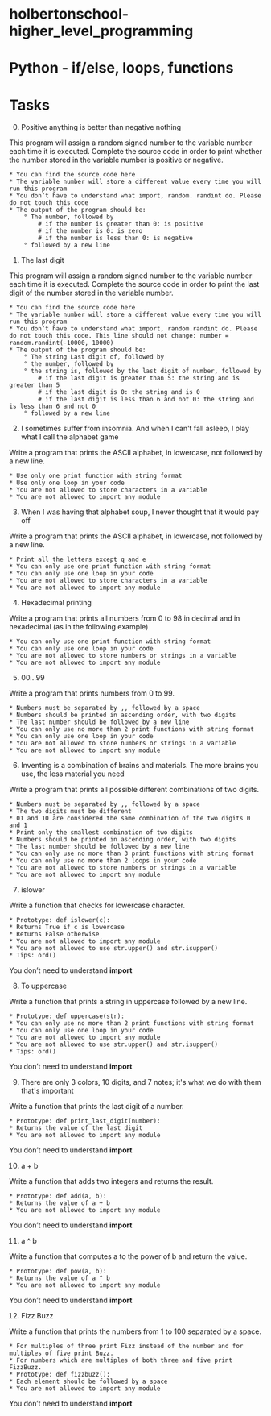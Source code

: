 # holbertonschool-higher_level_programming

# Python - if/else, loops, functions

# Tasks

0. Positive anything is better than negative nothing

This program will assign a random signed number to the variable number each time it is executed. Complete the source code in order to print whether the number stored in the variable number is positive or negative.

	* You can find the source code here
	* The variable number will store a different value every time you will run this program
	* You don’t have to understand what import, random. randint do. Please do not touch this code
	* The output of the program should be:
		° The number, followed by
			# if the number is greater than 0: is positive
			# if the number is 0: is zero
			# if the number is less than 0: is negative
		° followed by a new line

1. The last digit

This program will assign a random signed number to the variable number each time it is executed. Complete the source code in order to print the last digit of the number stored in the variable number.

	* You can find the source code here
	* The variable number will store a different value every time you will run this program
	* You don’t have to understand what import, random.randint do. Please do not touch this code. This line should not change: number = random.randint(-10000, 10000)
	* The output of the program should be:
		° The string Last digit of, followed by
		° the number, followed by
		° the string is, followed by the last digit of number, followed by
			# if the last digit is greater than 5: the string and is greater than 5
			# if the last digit is 0: the string and is 0
			# if the last digit is less than 6 and not 0: the string and is less than 6 and not 0
		° followed by a new line

2. I sometimes suffer from insomnia. And when I can't fall asleep, I play what I call the alphabet game

Write a program that prints the ASCII alphabet, in lowercase, not followed by a new line.

	* Use only one print function with string format
	* Use only one loop in your code
	* You are not allowed to store characters in a variable
	* You are not allowed to import any module

3. When I was having that alphabet soup, I never thought that it would pay off

Write a program that prints the ASCII alphabet, in lowercase, not followed by a new line.

	* Print all the letters except q and e
	* You can only use one print function with string format
	* You can only use one loop in your code
	* You are not allowed to store characters in a variable
	* You are not allowed to import any module

4. Hexadecimal printing

Write a program that prints all numbers from 0 to 98 in decimal and in hexadecimal (as in the following example)

	* You can only use one print function with string format
	* You can only use one loop in your code
	* You are not allowed to store numbers or strings in a variable
	* You are not allowed to import any module

5. 00...99

Write a program that prints numbers from 0 to 99.

	* Numbers must be separated by ,, followed by a space
	* Numbers should be printed in ascending order, with two digits
	* The last number should be followed by a new line
	* You can only use no more than 2 print functions with string format
	* You can only use one loop in your code
	* You are not allowed to store numbers or strings in a variable
	* You are not allowed to import any module

6. Inventing is a combination of brains and materials. The more brains you use, the less material you need

Write a program that prints all possible different combinations of two digits.

	* Numbers must be separated by ,, followed by a space
	* The two digits must be different
	* 01 and 10 are considered the same combination of the two digits 0 and 1
	* Print only the smallest combination of two digits
	* Numbers should be printed in ascending order, with two digits
	* The last number should be followed by a new line
	* You can only use no more than 3 print functions with string format
	* You can only use no more than 2 loops in your code
	* You are not allowed to store numbers or strings in a variable
	* You are not allowed to import any module

7. islower

Write a function that checks for lowercase character.

	* Prototype: def islower(c):
	* Returns True if c is lowercase
	* Returns False otherwise
	* You are not allowed to import any module
	* You are not allowed to use str.upper() and str.isupper()
	* Tips: ord()

You don’t need to understand __import__

8. To uppercase

Write a function that prints a string in uppercase followed by a new line.

	* Prototype: def uppercase(str):
	* You can only use no more than 2 print functions with string format
	* You can only use one loop in your code
	* You are not allowed to import any module
	* You are not allowed to use str.upper() and str.isupper()
	* Tips: ord()

You don’t need to understand __import__

9. There are only 3 colors, 10 digits, and 7 notes; it's what we do with them that's important

Write a function that prints the last digit of a number.

	* Prototype: def print_last_digit(number):
	* Returns the value of the last digit
	* You are not allowed to import any module

You don’t need to understand __import__

10. a + b

Write a function that adds two integers and returns the result.

	* Prototype: def add(a, b):
	* Returns the value of a + b
	* You are not allowed to import any module

You don’t need to understand __import__

11. a ^ b

Write a function that computes a to the power of b and return the value.

	* Prototype: def pow(a, b):
	* Returns the value of a ^ b
	* You are not allowed to import any module

You don’t need to understand __import__

12. Fizz Buzz

Write a function that prints the numbers from 1 to 100 separated by a space.

	* For multiples of three print Fizz instead of the number and for multiples of five print Buzz.
	* For numbers which are multiples of both three and five print FizzBuzz.
	* Prototype: def fizzbuzz():
	* Each element should be followed by a space
	* You are not allowed to import any module

You don’t need to understand __import__

